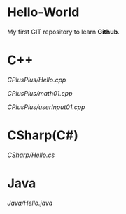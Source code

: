 # Hello-World
My first GIT repository to learn **Github**.

# C++
*CPlusPlus/Hello.cpp*

*CPlusPlus/math01.cpp*

*CPlusPlus/userInput01.cpp*

# CSharp(C#)
*CSharp/Hello.cs*

# Java
*Java/Hello.java*
